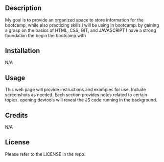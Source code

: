 
# <Prework-Study-Guide>

## Description

My goal is to provide an organized space to store information for the bootcamp, while also practicing skills i will be using in bootcamp. by gaining a grasp on the basics of HTML, CSS, GIT, and JAVASCRIPT I have a strong foundation the begin the bootcamp with

## Installation

N/A

## Usage

This web page will provide instructions and examples for use. Include screenshots as needed.
Each section provides notes related to certain topics. opening devtools will reveal the JS code running in the background. 

## Credits

N/A

## License

Please refer to the LICENSE in the repo.
